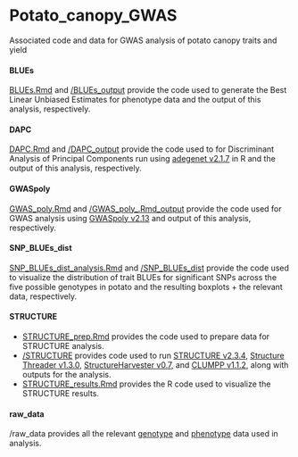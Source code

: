 # Potato_canopy_GWAS
Associated code and data for GWAS analysis of potato canopy traits and yield

#### BLUEs
[BLUEs.Rmd](https://github.com/JBosan/Potato_canopy_GWAS/blob/main/BLUEs.Rmd) and [/BLUEs_output](https://github.com/JBosan/Potato_canopy_GWAS/tree/main/BLUEs_output) provide the code used to generate the Best Linear Unbiased Estimates for phenotype
data and the output of this analysis, respectively.

#### DAPC
[DAPC.Rmd](https://github.com/JBosan/Potato_canopy_GWAS/blob/main/DAPC.Rmd) and [/DAPC_output](https://github.com/JBosan/Potato_canopy_GWAS/tree/main/DAPC_output) provide the code used to for Discriminant Analysis of Principal Components run using [adegenet v2.1.7](https://github.com/thibautjombart/adegenet) in R and the 
output of this analysis, respectively.

#### GWASpoly
[GWAS_poly.Rmd](https://github.com/JBosan/Potato_canopy_GWAS/blob/main/GWAS_poly.Rmd) and [/GWAS_poly_.Rmd_output](https://github.com/JBosan/Potato_canopy_GWAS/tree/main/GWAS_poly_output) provide the code used for GWAS analysis using [GWASpoly v2.13](https://github.com/jendelman/GWASpoly) and
output of this analysis, respectively.

#### SNP_BLUEs_dist
[SNP_BLUEs_dist_analysis.Rmd](https://github.com/JBosan/Potato_canopy_GWAS/blob/main/SNP_pheno_dist_analysis.Rmd) and [/SNP_BLUEs_dist](https://github.com/JBosan/Potato_canopy_GWAS/tree/main/SNP_pheno_dist) provide the code used to visualize the distribution of trait BLUEs for significant 
SNPs across the five possible genotypes in potato and the resulting boxplots + the relevant data, respectively.

#### STRUCTURE
 - [STRUCTURE_prep.Rmd](https://github.com/JBosan/Potato_canopy_GWAS/blob/main/STRUCTURE_prep.Rmd) provides the code used to prepare data for STRUCTURE analysis.
 - [/STRUCTURE](https://github.com/JBosan/Potato_canopy_GWAS/tree/main/STRUCTURE) provides code used to run [STRUCTURE v2.3.4](https://web.stanford.edu/group/pritchardlab/structure.html), [Structure Threader v1.3.0](https://github.com/StuntsPT/Structure_threader), [StructureHarvester v0.7](https://github.com/dentearl/structureHarvester), 
 and [CLUMPP v1.1.2](https://rosenberglab.stanford.edu/clumpp.html), along with outputs for the analysis.
 - [STRUCTURE_results.Rmd](https://github.com/JBosan/Potato_canopy_GWAS/blob/main/STRUCTURE_results.Rmd) provides the R code used to visualize the STRUCTURE results.

#### raw_data
/raw_data provides all the relevant [genotype](https://github.com/JBosan/Potato_canopy_GWAS/tree/main/raw_data/genotype) and [phenotype](https://github.com/JBosan/Potato_canopy_GWAS/tree/main/raw_data/phenotype) data used in analysis.
